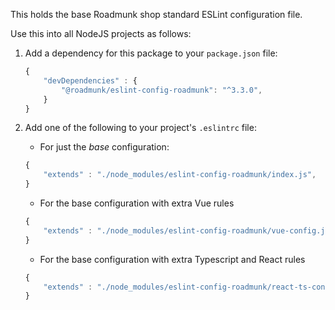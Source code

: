 This holds the base Roadmunk shop standard ESLint configuration file.

Use this into all NodeJS projects as follows:

1. Add a dependency for this package to your `package.json` file:
	```js
	{
		"devDependencies" : {
			"@roadmunk/eslint-config-roadmunk": "^3.3.0",
		}
	}
	```

1. Add one of the following to your project's `.eslintrc` file:
	- For just the _base_ configuration:
	```js
	{
		"extends" : "./node_modules/eslint-config-roadmunk/index.js",
	}
	```

	- For the base configuration with extra Vue rules
	```js
	{
		"extends" : "./node_modules/eslint-config-roadmunk/vue-config.js",
	}
	```

	- For the base configuration with extra Typescript and React rules
	```js
	{
		"extends" : "./node_modules/eslint-config-roadmunk/react-ts-config.js",
	}
	```

